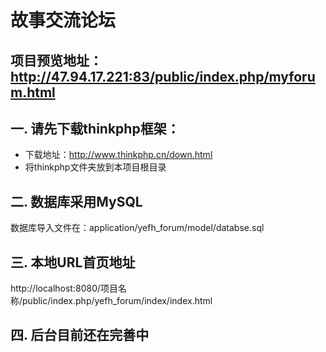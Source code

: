 # 故事交流论坛

## 项目预览地址：http://47.94.17.221:83/public/index.php/myforum.html

## 一. 请先下载thinkphp框架：
- 下载地址：http://www.thinkphp.cn/down.html
- 将thinkphp文件夹放到本项目根目录


## 二. 数据库采用MySQL
数据库导入文件在：application/yefh_forum/model/databse.sql

## 三. 本地URL首页地址
http://localhost:8080/项目名称/public/index.php/yefh_forum/index/index.html

## 四. 后台目前还在完善中
